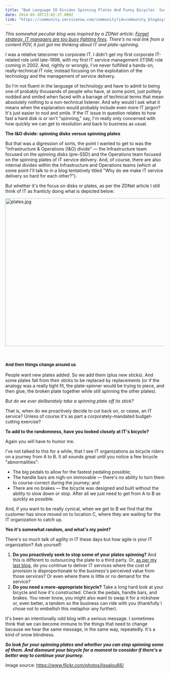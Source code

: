 ```yaml
---
title: "Bad Language IO Divides Spinning Plates And Funny Bicycles  Surely IT Needs To Change"
date: 2014-05-30T23:02:37.000Z
link: "https://community.servicenow.com/community?id=community_blog&sys_id=c95d2629dbd0dbc01dcaf3231f9619ec"
---
```

<p style="margin-bottom: .0001pt;"><em>This somewhat peculiar blog was inspired by a ZDNet article: <a title="k-external-small" class="jive-link-external-small" href="http://www.zdnet.com/forget-strategy-it-managers-are-too-busy-fighting-fires-7000027303/" rel="nofollow" target="_blank">Forget strategy, IT managers are too busy fighting fires</a>. There's no real link from a content POV, it just got me thinking about IT and plate-spinning.</em></p><p></p><p style="margin-bottom: .0001pt;">I was a relative latecomer to corporate IT. I didn't get my first corporate IT-related role until late-1998, with my first IT service management (ITSM) role coming in 2002. And, rightly or wrongly, I've never fulfilled a hands-on, really-technical IT role; instead focusing on the exploitation of the technology and the management of service delivery.</p><p></p><p style="margin-bottom: .0001pt;">So I'm not fluent in the language of technology and have to admit to being one of probably thousands of people who have, at some point, just politely nodded and smiled when faced with a barrage of technical terms that mean absolutely nothing to a non-technical listener. And why would I ask what it means when the explanation would probably include even more IT jargon? It's just easier to nod and smile. If the IT issue in question relates to how fast a hard disk is or isn't "spinning," say, I'm really only concerned with how quickly we can get to resolution and back to business as usual.</p><p></p><p style="margin-bottom: .0001pt;"><strong>The I&amp;O divide: spinning disks versus spinning plates</strong></p><p></p><p style="margin-bottom: .0001pt;">But that was a digression of sorts, the point I wanted to get to was the "Infrastructure &amp; Operations (I&amp;O) divide" — the Infrastructure team focused on the spinning disks (pre-SSD) and the Operations team focused on the spinning plates of IT service delivery. And, of course, there are also internal divides within the Infrastructure and Operations teams (which at some point I'll talk to in a blog tentatively titled "Why do we make IT service delivery so hard for each other?").</p><p></p><p style="margin-bottom: .0001pt;">But whether it's the focus on disks or plates, as per the ZDNet article I still think of IT as franticly doing what is depicted below:</p><p></p><p style="margin-bottom: .0001pt;"><a _jive_internal="true" href="/servlet/JiveServlet/downloadImage/38-3132-10413/plates.jpg"><img   alt="plates.jpg" class="image-0 jive-image" height="480" src="7d42fb39db58df04e9737a9e0f961957.iix" style="height: 465px; width: 620px; display: block; margin-left: auto; margin-right: auto;" width="640"/></a></p><p style="margin-bottom: .0001pt;"><span style="font-size: 10pt; line-height: 1.5em;"><strong><br/></strong></span></p><p style="margin-bottom: .0001pt;"><span style="font-size: 10pt; line-height: 1.5em;"><strong>And then things change around us</strong></span></p><p></p><p style="margin-bottom: .0001pt;">People want new plates added. So we add them (plus new sticks). And some plates fall from their sticks to be replaced by replacements (or if the analogy was a really tight fit, the plate-spinner would be trying to piece, and then glue, the broken plate together while still spinning the other plates).</p><p></p><p style="margin-bottom: .0001pt;"><em>But do we ever deliberately take a spinning plate off its stick?</em></p><p></p><p style="margin-bottom: .0001pt;">That is, when do we proactively decide to cut back on, or cease, an IT service? Unless of course it's as part a corporately-mandated budget-cutting exercise?</p><p></p><p style="margin-bottom: .0001pt;"><strong>To add to the randomness, have you looked closely at IT's bicycle?</strong></p><p></p><p style="margin-bottom: .0001pt;">Again you will have to humor me.</p><p></p><p style="margin-bottom: .0001pt;">I've not talked to this for a while, that I see IT organizations as bicycle riders on a journey from A to B. It all sounds great until you notice a few bicycle "abnormalities":</p><p></p><ul style="list-style-type: disc;"><li>The big pedals to allow for the fastest pedaling possible;</li><li>The handle bars are nigh-on immovable — there's no ability to turn them to course-correct during the journey; and</li><li>There are no brakes — the bicycle was designed and built without the ability to slow down or stop. After all we just need to get from A to B as quickly as possible.</li></ul><p></p><p style="margin-bottom: .0001pt;">And, if you want to be really cynical, when we get to B we find that the customer has since moved on to location C, where they are waiting for the IT organization to catch up.</p><p></p><p style="margin-bottom: .0001pt;"><strong>Yes it's somewhat random, and what's my point?</strong></p><p></p><p style="margin-bottom: .0001pt;">There's so much talk of agility in IT these days but how agile is your IT organization? Ask yourself:</p><p></p><ol style="list-style-type: decimal;"><li><strong>Do you proactively seek to stop some of your plates spinning?</strong> And this is different to outsourcing the plate to a third party. Or, <a title="" _jive_internal="true" data-containerid="2927" data-containertype="37" data-objectid="3125" data-objecttype="38" href="/community?id=community_blog&sys_id=fa6c6ea1dbd0dbc01dcaf3231f9619d8">as per my last blog</a>, do you continue to deliver IT services where the cost of provision is disproportionate to the business's perceived value from those services? Or even where there is little or no demand for the service?</li><li><strong>Do you need a more-appropriate bicycle?</strong> Take a long hard look at your bicycle and how it's constructed. Check the pedals, handle bars, and brakes. You never know, you might also want to swap it for a rickshaw or, even better, a tandem so the business can ride with you (thankfully I chose not to embellish this metaphor any further).</li></ol><p></p><p style="margin-bottom: .0001pt;">It's been an intentionally odd blog with a serious message. I sometimes think that we can become immune to the things that need to change because we hear the same message, in the same way, repeatedly. It's a kind of snow blindness.</p><p></p><p style="margin-bottom: .0001pt;"><strong><em>So look for your spinning plates and whether you can stop spinning some of them. And dismount your bicycle for a moment to consider if there's a better way to continue your journey.</em></strong></p><p></p><p></p><p style="margin-bottom: .0001pt;">Image source: <a title="k-external-small" class="jive-link-external-small" href="https://www.flickr.com/photos/lissalou66/" rel="nofollow" target="_blank">https://www.flickr.com/photos/lissalou66/</a></p>